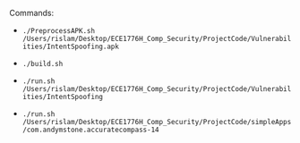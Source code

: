Commands:

* `./PreprocessAPK.sh /Users/rislam/Desktop/ECE1776H_Comp_Security/ProjectCode/Vulnerabilities/IntentSpoofing.apk`

* `./build.sh`

* `./run.sh /Users/rislam/Desktop/ECE1776H_Comp_Security/ProjectCode/Vulnerabilities/IntentSpoofing`

* `./run.sh /Users/rislam/Desktop/ECE1776H_Comp_Security/ProjectCode/simpleApps/com.andymstone.accuratecompass-14`
